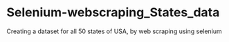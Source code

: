 # Selenium-webscraping_States_data
Creating a dataset for all 50 states of USA, by web scraping using selenium 
